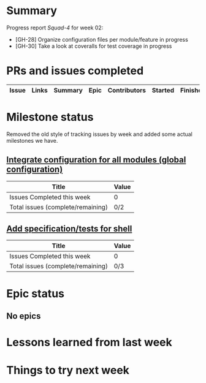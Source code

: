 # Summary

Progress report *Squad-4* for week 02:
- [GH-28] Organize configuration files per module/feature in progress
- [GH-30] Take a look at coveralls for test coverage in progress

# PRs and issues completed

| Issue | Links                                                       | Summary                                                            | Epic | Contributors      | Started    | Finished   | Comments      |
|-------|-------------------------------------------------------------|--------------------------------------------------------------------|------|-------------------|------------|------------|---------------|

# Milestone status

Removed the old style of tracking issues by week and added some actual milestones we have.

## [Integrate configuration for all modules (global configuration)](https://github.com/input-output-hk/cardano-shell/milestone/4) 

| Title                             | Value      |
|-----------------------------------|------------|
| Issues Completed this week        | 0          |
| Total issues (complete/remaining) | 0/2        |

## [Add specification/tests for shell](https://github.com/input-output-hk/cardano-shell/milestone/5) 

| Title                             | Value      |
|-----------------------------------|------------|
| Issues Completed this week        | 0          |
| Total issues (complete/remaining) | 0/3        |

# Epic status

## No epics

# Lessons learned from last week

# Things to try next week

